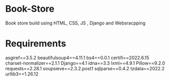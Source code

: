 # Book-Store
Book store build using HTML, CSS, JS , Django and Websracpping

# Requirements 
asgiref==3.5.2
beautifulsoup4==4.11.1
bs4==0.0.1
certifi==2022.6.15
charset-normalizer==2.1.1
Django==4.1
idna==3.3
lxml==4.9.1
Pillow==9.2.0
requests==2.28.1
soupsieve==2.3.2.post1
sqlparse==0.4.2
tzdata==2022.2
urllib3==1.26.12
